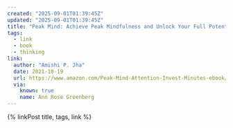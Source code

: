 ```yaml
---
created: "2025-09-01T01:39:45Z"
updated: "2025-09-01T01:39:45Z"
title: "Peak Mind: Achieve Peak Mindfulness and Unlock Your Full Potential"
tags:
  - link
  - book
  - thinking
link:
  author: "Amishi P. Jha"
  date: 2021-10-19
  url: https://www.amazon.com/Peak-Mind-Attention-Invest-Minutes-ebook/dp/B08THNJ978
  via:
    known: true
    name: Ann Rose Greenberg
---
```


{% linkPost title, tags, link %}
